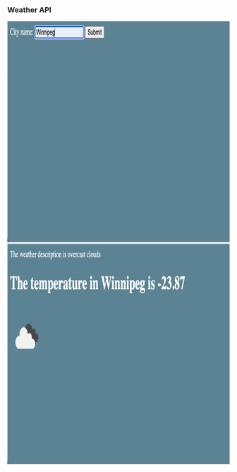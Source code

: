 ### Weather API
<img src="Weather/demo/1.png"  width="800" height="500">
<img src="Weather/demo/2.png"  width="800" height="500">